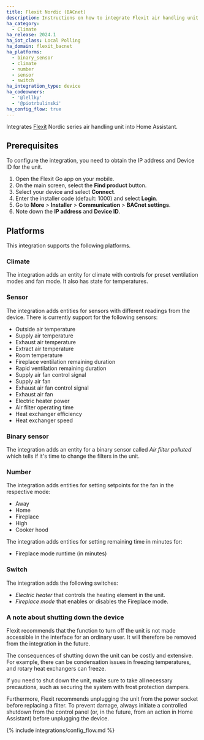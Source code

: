 ```yaml
---
title: Flexit Nordic (BACnet)
description: Instructions on how to integrate Flexit air handling unit into Home Assistant.
ha_category:
  - Climate
ha_release: 2024.1
ha_iot_class: Local Polling
ha_domain: flexit_bacnet
ha_platforms:
  - binary_sensor
  - climate
  - number
  - sensor
  - switch
ha_integration_type: device
ha_codeowners:
  - '@lellky'
  - '@piotrbulinski'
ha_config_flow: true
---
```


Integrates [Flexit](https://www.flexit.no/en/) Nordic series air handling unit into Home Assistant.

## Prerequisites

To configure the integration, you need to obtain the IP address and Device ID for the unit.

1. Open the Flexit Go app on your mobile.
2. On the main screen, select the **Find product** button.
3. Select your device and select **Connect**.
4. Enter the installer code (default: 1000) and select **Login**.
5. Go to **More** > **Installer** > **Communication**  > **BACnet settings**.
6. Note down the **IP address** and **Device ID**.

## Platforms

This integration supports the following platforms.

### Climate

The integration adds an entity for climate with controls for preset ventilation modes and fan mode. It also has state for temperatures.

### Sensor

The integration adds entities for sensors with different readings from the device. There is currently support for the following sensors:

 - Outside air temperature
 - Supply air temperature 
 - Exhaust air temperature
 - Extract air temperature
 - Room temperature
 - Fireplace ventilation remaining duration
 - Rapid ventilation remaining duration
 - Supply air fan control signal
 - Supply air fan
 - Exhaust air fan control signal
 - Exhaust air fan
 - Electric heater power
 - Air filter operating time
 - Heat exchanger efficiency
 - Heat exchanger speed

### Binary sensor

The integration adds an entity for a binary sensor called _Air filter polluted_ which tells if it's time to change the filters in the unit.

### Number

The integration adds entities for setting setpoints for the fan in the respective mode:

 - Away
 - Home
 - Fireplace
 - High
 - Cooker hood

The integration adds entities for setting remaining time in minutes for:

 - Fireplace mode runtime (in minutes)

### Switch

The integration adds the following switches:

- _Electric heater_ that controls the heating element in the unit.
- _Fireplace mode_ that enables or disables the Fireplace mode.

### A note about shutting down the device
 
Flexit recommends that the function to turn off the unit is not made accessible in the interface for an ordinary user. It will therefore be removed from the integration in the future.

The consequences of shutting down the unit can be costly and extensive. For example, there can be condensation issues in freezing temperatures, and rotary heat exchangers can freeze.

If you need to shut down the unit, make sure to take all necessary precautions, such as securing the system with frost protection dampers.

Furthermore, Flexit recommends unplugging the unit from the power socket before replacing a filter. To prevent damage, always initiate a controlled shutdown from the control panel (or, in the future, from an action in Home Assistant) before unplugging the device.

{% include integrations/config_flow.md %}
